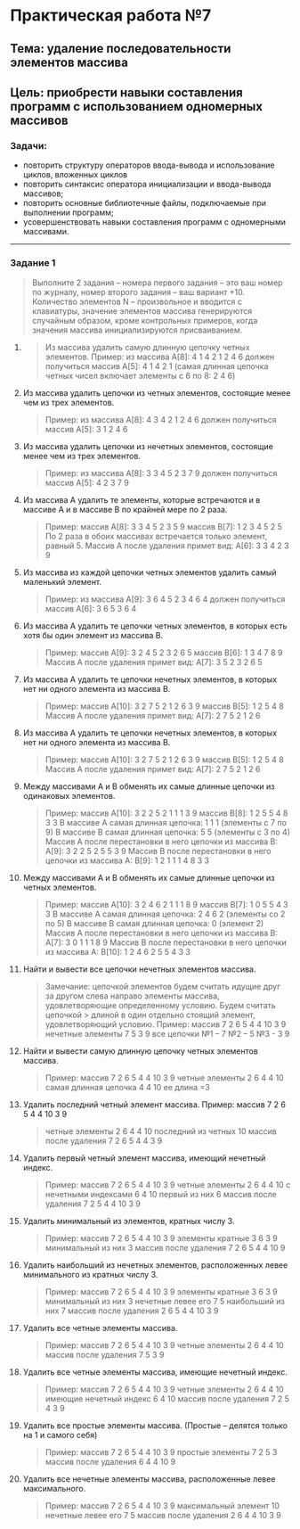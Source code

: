 # Практическая работа №7

## Тема: удаление последовательности элементов массива  
## Цель: приобрести навыки составления программ  с использованием одномерных массивов

### Задачи:

* повторить структуру операторов ввода-вывода и использование циклов, вложенных циклов 
* повторить синтаксис оператора инициализации и ввода-вывода массивов;
* повторить основные библиотечные файлы, подключаемые при выполнении программ;
* усовершенствовать  навыки составления  программ с одномерными массивами.

---

### Задание 1

> Выполните 2 задания – номера первого задания – это ваш номер по журналу, номер второго задания – ваш вариант +10. Количество элементов N – произвольное и вводится с клавиатуры, значение элементов массива генерируются случайным образом, кроме контрольных примеров, когда значения массива инициализируются присваиванием. 
 
1.  > Из массива удалить самую длинную цепочку четных элементов.
    > Пример: из массива A[8]: 4 1 4 2 1 2 4 6 должен
    > получиться массив A[5]: 4 1 4 2 1 (самая длинная цепочка четных чисел включает элементы
    > с 6 по 8: 2 4 6)
2. Из массива удалить цепочки из четных элементов, состоящие менее чем из трех элементов.
    > Пример: из массива A[8]: 4 3 4 2 1 2 4 6 должен получиться массив A[5]: 3 1 2 4 6
3. Из массива удалить цепочки из нечетных элементов, состоящие менее чем из трех элементов.
    > Пример: из массива A[8]: 3 3 4 5 2 3 7 9 должен получиться массив A[5]: 4 2 3 7 9
4. Из массива A удалить те элементы, которые встречаются и в массиве A и в массиве B по крайней мере по 2 раза.
    > Пример: массив A[8]: 3 3 4 5 2 3 5 9
    > массив B[7]: 1 2 3 4 5 2 5
    > По 2 раза в обоих массивах встречается только элемент, равный 5.
    > Массив A после удаления примет вид: A[6]: 3 3 4 2 3 9
5. Из массива из каждой цепочки четных элементов удалить самый маленький элемент.
    > Пример: из массива A[9]: 3 6 4 5 2 3 4 6 4 должен
    > получиться массив A[6]: 3 6 5 3 6 4
6. Из массива A удалить те цепочки четных элементов, в которых есть хотя бы один элемент из массива B.
    > Пример: массив A[9]: 3 2 4 5 2 3 2 6 5
    > массив B[6]: 1 3 4 7 8 9
    > Массив A после удаления примет вид:
    > A[7]: 3 5 2 3 2 6 5
7. Из массива A удалить те цепочки нечетных элементов, в которых нет ни одного элемента из массива B.
    > Пример: массив A[10]: 3 2 7 5 2 1 2 6 3 9
    > массив B[5]: 1 2 5 4 8
    > Массив A после удаления примет вид: A[7]: 2 7 5 2 1 2 6
8. Из массива A удалить те цепочки нечетных элементов, в которых нет ни одного элемента из массива B.
    > Пример: массив A[10]: 3 2 7 5 2 1 2 6 3 9
    > массив B[5]: 1 2 5 4 8
    > Массив A после удаления примет вид: A[7]: 2 7 5 2 1 2 6
9. Между массивами A и B обменять их самые длинные цепочки из одинаковых элементов.
    > Пример: массив A[10]: 3 2 2 5 2 1 1 1 3 9
    > массив B[8]: 1 2 5 5 4 8 3 3
    > В массиве A самая длинная цепочка:
    > 1 1 1 (элементы с 7 по 9)
    > В массиве B самая длинная цепочка:
    > 5 5 (элементы с 3 по 4)
    > Массив A после перестановки в него цепочки из массива B: A[9]: 3 2 2 5 2 5 5 3 9
    > Массив B после перестановки в него цепочки из массива A: B[9]: 1 2 1 1 1 4 8 3 3
10. Между массивами A и B обменять их самые длинные цепочки из четных элементов.
    > Пример: массив A[10]: 3 2 4 6 2 1 1 1 8 9
    > массив B[7]: 1 0 5 5 4 3 3
    > В массиве A самая длинная цепочка: 2 4 6 2 (элементы со 2 по 5)
    > В массиве B самая длинная цепочка: 0 (элемент 2)
    > Массив A после перестановки в него цепочки из массива B: A[7]: 3 0 1 1 1 8 9
    > Массив B после перестановки в него цепочки из массива A: B[10]: 1 2 4 6 2 5 5 4 3 3
11. Найти и вывести все цепочки нечетных элементов массива.
    > Замечание: цепочкой элементов будем считать идущие друг за другом слева направо элементы массива, удовлетворяющие определенному условию. Будем считать цепочкой   > длиной в один отдельно стоящий элемент, удовлетворяющий условию.
    > Пример: массив 7 2 6 5 4 4 10 3 9
    > нечетные элементы 7 5 3 9
    > все цепочки №1 – 7 №2 – 5 №3 - 3 9
12. Найти и вывести самую длинную цепочку четных элементов массива.
    > Пример: массив 7 2 6 5 4 4 10 3 9
    > четные элементы 2 6 4 4 10
    > самая длинная цепочка 4 4 10 ее длина =3
13. Удалить последний четный элемент массива.
Пример: массив 7 2 6 5 4 4 10 3 9
    > четные элементы 2 6 4 4 10
    > последний из четных 10
    > массив после удаления 7 2 6 5 4 4 3 9
14. Удалить первый четный элемент массива, имеющий нечетный индекс.
    > Пример: массив 7 2 6 5 4 4 10 3 9
    > четные элементы 2 6 4 4 10
    > с нечетными индексами 6 4 10
первый из них 6  массив после удаления 7 2 5 4 4 10 3 9
15. Удалить минимальный из элементов, кратных числу 3.
    > Пример: массив 7 2 6 5 4 4 10 3 9
    > элементы кратные 3 6 3 9
    > минимальный из них 3
    > массив после удаления 7 2 6 5 4 4 10 9
16. Удалить наибольший из нечетных элементов, расположенных левее минимального из кратных числу 3.
    > Пример: массив 7 2 6 5 4 4 10 3 9
    > элементы кратные 3 6 3 9  минимальный из них 3 нечетные левее его 7 5
    > наибольший из них 7  массив после удаления 2 6 5 4 4 10 3 9
17. Удалить все четные элементы массива.
    > Пример: массив 7 2 6 5 4 4 10 3 9
    > четные элементы 2 6 4 4 10
    > массив после удаления 7 5 3 9
18. Удалить все четные элементы массива, имеющие нечетный индекс.
    > Пример: массив 7 2 6 5 4 4 10 3 9
    > четные элементы 2 6 4 4 10 имеющие нечетный индекс 6 4 10 массив после удаления 7 2 5 4 3 9
19. Удалить все простые элементы массива. (Простые – делятся только на 1 и самого себя)
    > Пример: массив 7 2 6 5 4 4 10 3 9
    > простые элементы 7 2 5 3
    > массив после удаления 6 4 4 10 9
20. Удалить все нечетные элементы массива, расположенные левее максимального.
    > Пример: массив 7 2 6 5 4 4 10 3 9
    > максимальный элемент 10
    > нечетные левее его 7 5
    > массив после удаления 2 6 4 4 10 3 9
